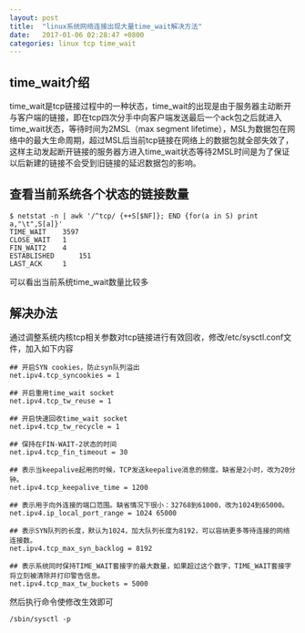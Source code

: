 ```yaml
---
layout: post
title:  "linux系统网络连接出现大量time_wait解决方法"
date:   2017-01-06 02:28:47 +0800
categories: linux tcp time_wait
---
```


## time_wait介绍

  time_wait是tcp链接过程中的一种状态，time_wait的出现是由于服务器主动断开与客户端的链接，即在tcp四次分手中向客户端发送最后一个ack包之后就进入time_wait状态，等待时间为2MSL（max segment lifetime），MSL为数据包在网络中的最大生命周期，超过MSL后当前tcp链接在网络上的数据包就全部失效了，这样主动发起断开链接的服务器方进入time_wait状态等待2MSL时间是为了保证以后新建的链接不会受到旧链接的延迟数据包的影响。

## 查看当前系统各个状态的链接数量

```
$ netstat -n | awk '/^tcp/ {++S[$NF]}; END {for(a in S) print a,"\t",S[a]}'
TIME_WAIT 	 3597
CLOSE_WAIT 	 1
FIN_WAIT2 	 4
ESTABLISHED 	 151
LAST_ACK 	 1
```
可以看出当前系统time_wait数量比较多

## 解决办法

通过调整系统内核tcp相关参数对tcp链接进行有效回收，修改/etc/sysctl.conf文件，加入如下内容

```
## 开启SYN cookies，防止syn队列溢出
net.ipv4.tcp_syncookies = 1

## 开启重用time_wait socket
net.ipv4.tcp_tw_reuse = 1

## 开启快速回收time_wait socket
net.ipv4.tcp_tw_recycle = 1

## 保持在FIN-WAIT-2状态的时间
net.ipv4.tcp_fin_timeout = 30

## 表示当keepalive起用的时候，TCP发送keepalive消息的频度。缺省是2小时，改为20分钟。
net.ipv4.tcp_keepalive_time = 1200

## 表示用于向外连接的端口范围。缺省情况下很小：32768到61000，改为1024到65000。
net.ipv4.ip_local_port_range = 1024 65000

## 表示SYN队列的长度，默认为1024，加大队列长度为8192，可以容纳更多等待连接的网络连接数。
net.ipv4.tcp_max_syn_backlog = 8192

## 表示系统同时保持TIME_WAIT套接字的最大数量，如果超过这个数字，TIME_WAIT套接字将立刻被清除并打印警告信息。
net.ipv4.tcp_max_tw_buckets = 5000
```

然后执行命令使修改生效即可

`/sbin/sysctl -p`
